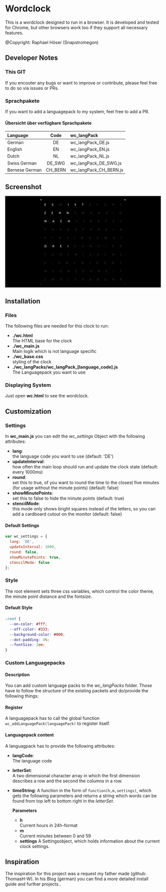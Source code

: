 # Wordclock

This is a wordclock designed to run in a browser. It is developed and tested for Chrome, but other browsers work too if they support all necessary features.

@Copyright: Raphael Höser (Snapstromegon)

## Developer Notes

### This GIT

If you encouter any bugs or want to improve or contribute, please feel free to do so via issues or PRs.

### Sprachpakete

If you want to add a languagepack to my system, feel free to add a PR.

#### Übersicht über verfügbare Sprachpakete

| Language       |  Code   | wc_langPack            |
| :------------- | :-----: | :--------------------- |
| German         |   DE    | wc_langPack_DE.js      |
| English        |   EN    | wc_langPack_EN.js      |
| Dutch          |   NL    | wc_langPack_NL.js      |
| Swiss German   | DE_SWG  | wc_langPack_DE_SWG.js  |
| Bernese German | CH_BERN | wc_langPack_CH_BERN.js |

## Screenshot

![Screenshot unter Google Chrome 59, Win 10 64Bit](./screenshot.png)

## Installation

### Files

The following files are needed for this clock to run:

- **./wc.html**  
  The HTML base for the clock
- **./wc_main.js**  
  Main logik which is not language specific
- **./wc_base.css**  
  styling of the clock
- **./wc\_langPacks/wc\_langPack\_[language_code].js**  
  The Languagepack you want to use

### Displaying System

Just open **wc.html** to see the wordclock.

## Customization

### Settings

In **wc_main.js** you can edit the _wc_settings_ Object with the following attributes:

- **lang**:  
  the language code you want to use (default: 'DE')
- **updateInterval**:  
  how often the main loop should run and update the clock state (default: every 1000ms)
- **round**:  
  set this to true, of you want to round the time to the closest five minutes (for usage without the minute points) (default: false)
- **showMinutePoints**:  
  set this to false to hide the minute points (default: true)
- **stencilMode**:  
  this mode only shows bright squares instead of the letters, so you can add a cardboard cutout on the monitor (default: false)

#### Default Settings

```javascript
var wc_settings = {
  lang: 'DE',
  updateInterval: 1000,
  round: false,
  showMinutePoints: true,
  stencilMode: false
};
```

### Style

The root element sets three css variables, which control the color theme, the minute point distance and the fontsize.

#### Default Style

```css
:root {
  --on-color: #fff;
  --off-color: #333;
  --background-color: #000;
  --dot-padding: 4%;
  --fontSize: 2em;
}
```

### Custom Languagepacks

#### Description

You can add custom language packs to the _wc_langPacks_ folder. Those have to follow the structure of the existing packets and do/provide the following things:

#### Register

A languagepack has to call the global function `wc_addLanguagePack(languagePack)` to register itself.

#### Languagepack content

A languagpack has to provide the following attributes:

- **langCode**:  
  The language code
- **letterSet**:  
  A two dimensional character array in which the first dimension describes a row and the second the columns in a row.
- **timeString**:
  A function in the form of `function(h,m,settings)`, which gets the following parameters and returns a string which words can be found from top left to bottom right in the _letterSet_.

  **Parameters**

  - **h**  
    Current hours in 24h-format
  - **m**  
    Current minutes between 0 and 59
  - **settings**
    A Settingsobject, which holds information about the current clock settings.

## Inspiration

The inspiration for this project was a request my father made (github: ThomasH-W). In his Blog (german) you can find a more detailed install guide and further projects..
